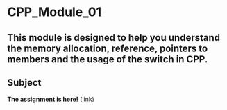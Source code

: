 # CPP_Module_01
## This module is designed to help you understand the memory allocation, reference, pointers to members and the usage of the switch in CPP.
## Subject
**The assignment is here!** [(link)](https://github.com/AtaullinShamil/42-CPP_Module/blob/main/CPP_Module_01/includes/cpp_01.pdf)
